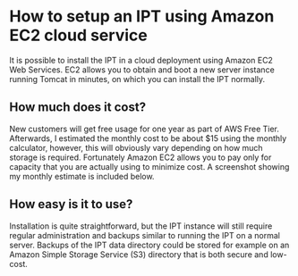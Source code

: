 # How to setup an IPT using Amazon EC2 cloud service

It is possible to install the IPT in a cloud deployment using Amazon EC2 Web Services. EC2 allows you to obtain and boot a new server instance running Tomcat in minutes, on which you can install the IPT normally.

## How much does it cost?

New customers will get free usage for one year as part of AWS Free Tier. Afterwards, I estimated the monthly cost to be about $15 using the monthly calculator, however, this will obviously vary depending on how much storage is required. Fortunately Amazon EC2 allows you to pay only for capacity that you are actually using to minimize cost. A screenshot showing my monthly estimate is included below.

## How easy is it to use?

Installation is quite straightforward, but the IPT instance will still require regular administration and backups similar to running the IPT on a normal server. Backups of the IPT data directory could be stored for example on an Amazon Simple Storage Service (S3) directory that is both secure and low-cost.